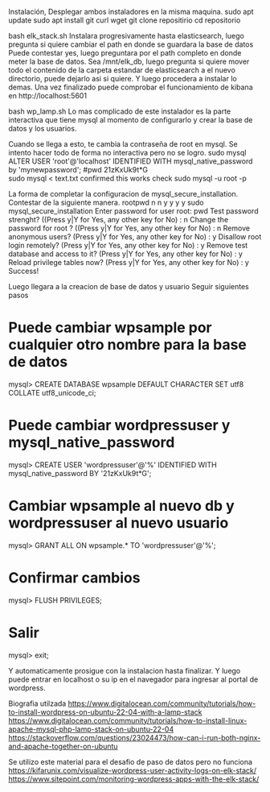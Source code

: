 Instalación, Desplegar ambos instaladores en la misma maquina.
sudo apt update
sudo apt install git curl wget
git clone repositirio
cd repositorio

bash elk_stack.sh
Instalara progresivamente hasta elasticsearch, luego pregunta si quiere cambiar el path en donde se guardara la base de datos
Puede contestar yes, luego preguntara por el path completo en donde meter la base de datos. Sea /mnt/elk_db, luego pregunta si quiere mover todo el contenido de la carpeta estandar de elasticsearch a el nuevo directorio, puede dejarlo asi si quiere.
Y luego procedera a instalar lo demas.
Una vez finalizado puede comprobar el funcionamiento de kibana en http://localhost:5601

bash wp_lamp.sh
Lo mas complicado de este instalador es la parte interactiva que tiene mysql al momento de configurarlo y crear la base de datos y los usuarios.

Cuando se llega a esto, te cambia la contraseña de root en mysql. Se intento hacer todo de forma no interactiva pero no se logro.
sudo mysql
ALTER USER 'root'@'localhost' IDENTIFIED WITH mysql_native_password by 'mynewpassword'; #pwd  21zKxUk9t*G    
sudo mysql < text.txt confirmed this works check sudo mysql -u root -p

La forma de completar la configuracion de mysql_secure_installation.
Contestar de la siguiente manera. rootpwd n n y y y y
sudo mysql_secure_installation
Enter password for user root: pwd
Test password strenght? ((Press y|Y for Yes, any other key for No) : n
Change the password for root ? ((Press y|Y for Yes, any other key for No) : n
Remove anonymous users? (Press y|Y for Yes, any other key for No) : y
Disallow root login remotely? (Press y|Y for Yes, any other key for No) : y
Remove test database and access to it? (Press y|Y for Yes, any other key for No) : y
Reload privilege tables now? (Press y|Y for Yes, any other key for No) : y
Success!

Luego llegara a la creacion de base de datos y usuario
Seguir siguientes pasos
# Puede cambiar wpsample por cualquier otro nombre para la base de datos
mysql> CREATE DATABASE wpsample DEFAULT CHARACTER SET utf8 COLLATE utf8_unicode_ci;

# Puede cambiar wordpressuser y mysql_native_password
mysql> CREATE USER 'wordpressuser'@'%' IDENTIFIED WITH mysql_native_password BY '21zKxUk9t*G';

# Cambiar wpsample al nuevo db y wordpressuser al nuevo usuario
mysql> GRANT ALL ON wpsample.* TO 'wordpressuser'@'%';

# Confirmar cambios
mysql> FLUSH PRIVILEGES;

# Salir
mysql> exit;

Y automaticamente prosigue con la instalacion hasta finalizar. Y luego puede entrar en localhost o su ip en el navegador para ingresar al portal de wordpress.




Biografia utilzada
https://www.digitalocean.com/community/tutorials/how-to-install-wordpress-on-ubuntu-22-04-with-a-lamp-stack
https://www.digitalocean.com/community/tutorials/how-to-install-linux-apache-mysql-php-lamp-stack-on-ubuntu-22-04
https://stackoverflow.com/questions/23024473/how-can-i-run-both-nginx-and-apache-together-on-ubuntu


Se utilizo este material para el desafio de paso de datos pero no funciona
https://kifarunix.com/visualize-wordpress-user-activity-logs-on-elk-stack/
https://www.sitepoint.com/monitoring-wordpress-apps-with-the-elk-stack/ 

